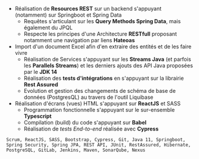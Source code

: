 - Réalisation de **Resources REST** sur un backend s'appuyant (notamment) sur Springboot et Spring Data
  - Requêtes s'articulant sur les **Query Methods Spring Data**, mais également du JPQL
  - Respecte les principes d'une Architecture **RESTfull** proposant notamment une navigation par liens **Hateoas**
- Import d'un document Excel afin d'en extraire des entités et de les faire vivre
  - Réalisation de Services s'appuyant sur les **Streams Java** (et parfois les **Parallels Streams**) et les derniers ajouts des API Java proposées par le **JDK 14**
  - Réalisation des **tests d'intégrations** en s'appuyant sur la librairie **Rest Assured**
  - Evolution et gestion des changements de schéma de base de données (PostgresQL) au travers de l'outil Liquibase
- Réalisation d'écrans (vues) HTML s'appuyant sur **ReactJS** et SASS
  - Programmation fonctionnelle s'appuyant sur le sur-ensemble **Typescript**
  - Compilation (build) du code s'appuyant sur **Babel**
  - Réalisation de _tests End-to-end_ réalisée avec **Cypress**

```text
Scrum, ReactJS, SASS, Bootstrap, Cypress, Git, Java 11, Springboot, Spring Security, Spring JPA, REST API, JUnit, RestAssured, Hibernate, PostgreSQL, GitLab, Jenkins, Maven, SonarQube, Nexus
```

